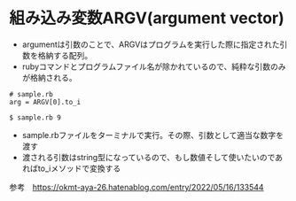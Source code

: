 # 組み込み変数ARGV(argument vector)
- argumentは引数のことで、ARGVはプログラムを実行した際に指定された引数を格納する配列。
- rubyコマンドとプログラムファイル名が除かれているので、純粋な引数のみが格納される。
```
# sample.rb
arg = ARGV[0].to_i
```
```
$ sample.rb 9
```
- sample.rbファイルをターミナルで実行。その際、引数として適当な数字を渡す
- 渡される引数はstring型になっているので、もし数値そして使いたいのであればto_iメソッドで変換する

参考　https://okmt-aya-26.hatenablog.com/entry/2022/05/16/133544
